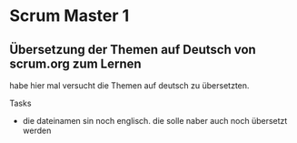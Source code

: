 # Scrum Master 1
## Übersetzung der Themen auf Deutsch von scrum.org zum Lernen
habe hier mal versucht die Themen auf deutsch zu übersetzten.

Tasks
- die dateinamen sin noch englisch. die solle naber auch noch übersetzt werden
